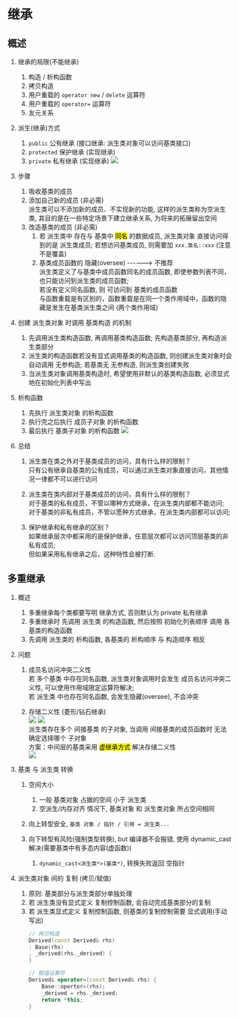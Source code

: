 # 继承

## 概述
1. 继承的局限(不能继承)
    1. 构造 / 析构函数
    2. 拷贝构造
    3. 用户重载的 `operator new` / `delete` 运算符
    4. 用户重载的 `operator=` 运算符
    5. 友元关系

2. 派生(继承)方式

    1. `public` 公有继承 (接口继承: 派生类对象可以访问基类接口)
    2. `protected` 保护继承 (实现继承)
    3. `private` 私有继承 (实现继承)
    ![](https://xiao060.oss-cn-hangzhou.aliyuncs.com/md/202309151721192.png)

3. 步骤
    1. 吸收基类的成员
    2. 添加自己新的成员 (非必需)  
    派生类可以不添加新的成员、不实现新的功能, 这样的派生类称为空派生类, 其目的是在一些特定场景下建立继承关系, 为将来的拓展留出空间
    3. 改造基类的成员 (非必需)  
        1. 若 派生类中 存在与 基类中 <mark>同名</mark> 的数据成员, 派生类对象 直接访问得到的是 派生类成员; 若想访问基类成员, 则需要加 `xxx.类名::xxx` (注意不是覆盖)
        2. 基类成员函数的 隐藏(oversee)  ------> 不推荐   
        派生类定义了与基类中成员函数同名的成员函数, 即使参数列表不同，也只能访问到派生类的成员函数;    
        若没有定义同名函数, 则 可访问到 基类的成员函数    
        与函数重载是有区别的，函数重载是在同一个类作用域中，函数的隐藏是发生在基类派生类之间 (两个类作用域)
 
4. 创建 派生类对象 时调用 基类构造 的机制
    1. 先调用派生类构造函数, 再调用基类构造函数; 先构造基类部分, 再构造派生类部分
    2. 派生类的构造函数若没有显式调用基类的构造函数, 则创建派生类对象时会自动调用 无参构造; 若基类无 无参构造, 则派生类创建失败
    3. 当派生类对象调用基类构造时, 希望使用非默认的基类构造函数, 必须显式地在初始化列表中写出
   
5. 析构函数
    1. 先执行 派生类对象 的析构函数
    2. 执行完之后执行 成员子对象 的析构函数
    3. 最后执行 基类子对象 的析构函数 
     ![](https://xiao060.oss-cn-hangzhou.aliyuncs.com/md/202309181130840.png)
 
6. 总结
    1. 派生类在类之外对于基类成员的访问，具有什么样的限制？  
    只有公有继承自基类的公有成员，可以通过派生类对象直接访问，其他情况一律都不可以进行访问 
 
    2. 派生类在类内部对于基类成员的访问，具有什么样的限制？  
    对于基类的私有成员，不管以哪种方式继承，在派生类内部都不能访问;  
    对于基类的非私有成员，不管以愿种方式继承，在派生类内部都可以访问;
 
    3. 保护继承和私有继承的区别？  
    如果继承层次中都采用的是保护继承，任意层次都可以访问顶层基类的非私有成员;  
    但如果采用私有继承之后，这种特性会被打断.
 
 
## 多重继承
1. 概述
    1. 多重继承每个类都要写明 继承方式, 否则默认为 private 私有继承
    2. 多重继承时 先调用 派生类 的构造函数, 然后按照 初始化列表顺序 调用 各基类的构造函数
    3. 先调用 派生类的 析构函数, 各基类的 析构顺序 与 构造顺序 相反
 
2. 问题

    1. 成员名访问冲突二义性  
    若 多个基类 中存在同名函数, 派生类对象调用时会发生 成员名访问冲突二义性, 可以使用作用域限定运算符解决;  
    若 派生类 中也存在同名函数, 会发生隐藏(oversee), 不会冲突
 
    2. 存储二义性 (菱形/钻石继承)  
    ![](https://xiao060.oss-cn-hangzhou.aliyuncs.com/md/202309181507014.png)  ![](https://xiao060.oss-cn-hangzhou.aliyuncs.com/md/202309181524906.png)  
    派生类存在多个 间接基类 的子对象, 当调用 间接基类的成员函数时 无法确定选择哪个 子对象  
    方案：中间层的基类采用 <mark>虚继承方式</mark> 解决存储二义性  
    ![](https://xiao060.oss-cn-hangzhou.aliyuncs.com/md/202309181525144.png)
 
 
3. 基类 与 派生类 转换

    1. 空间大小
        1. 一般 基类对象 占据的空间 小于 派生类
        1. 空派生/内存对齐 情况下, 基类对象 和 派生类对象 所占空间相同
 
    2. 向上转型安全, `基类 对象 / 指针 / 引用 = 派生类...`    
 
    3. 向下转型有风险(强制类型转换), but 编译器不会报错, 使用 dynamic_cast 解决(需要基类中有多态内容(虚函数))
        1. `dynamic_cast<派生类*>(基类*)`, 转换失败返回 空指针
 
4. 派生类对象 间的 复制 (拷贝/赋值)
    1. 原则: 基类部分与派生类部分单独处理
    2. 若 派生类没有显式定义 复制控制函数, 会自动完成基类部分的复制
    3. 若 派生类显式定义 复制控制函数, 则基类的复制控制需要 显式调用(手动写出)
        ```c++
        // 拷贝构造
        Derived(const Derived& rhs) 
        : Base(rhs)
        , _derived(rhs._derived) {
        }

        // 赋值运算符
        Derived& operator=(const Derived& rhs) {
            Base::opertor=(rhs);
            _derived = rhs._derived;
            return *this;
        }
        ```




